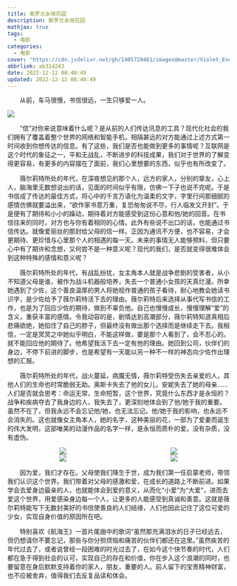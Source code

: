 ```yaml
---
title: 紫罗兰永恒花园
description: 紫罗兰永恒花园
mathjax: true
tags:
  - 电影
categories:
  - 电影
cover: "https://cdn.jsdelivr.net/gh/1405720461/images@master/Violet_Evergarden/22.webp"
abbrlink: ab31d243
date: 2022-12-12 08:40:49
updated: 2022-12-12 08:40:49
---
```


&emsp;&emsp;从前，车马很慢，书信很远，一生只够爱一人。

![](https://cdn.jsdelivr.net/gh/1405720461/blog_img@main/inspiration/19.webp)

&emsp;&emsp;“信”对你来说意味着什么呢？是从前的人们传达讯息的工具？现代化社会的我们拥有了覆盖着整个世界的网络和智能手机，相隔甚远的对方能通过上述方式第一时间收到你想传达的信息。有了这些，我们是否也能做到更多的事情呢？互联网是这个时代的象征之一，平和无战乱，不断进步的科技成果，我们对于世界的了解变得更容易，有更多的内容摆在了面前，我们心里想要的东西，似乎也有所改变了。

&emsp;&emsp;薇尔莉特所处的年代，在深夜想见的那个人，远方的家人，分别的挚友，心上人，脑海里无数想说出的话，见面的时间似乎有限，仿佛一下子也说不完呢。于是书信成了传达的最佳方式，将心中的千言万语化为温柔的文字，字里行间那细腻的感情仿佛就要溢出来，“欲作家书意万重，复恐匆匆说不尽，行人临发又开封”。于是便有了期待和小小的躁动，期待着对方能感受到这份心意和他/她的回音。在书信往来的同时，对方也与你有着相同的心情。此外有些说不出口的话，也能通过书信传达。就像爱丽丝的那封给父母的信一样。正因为通讯不方便，也不容易，才会更期待、更珍惜与心里那个人的相遇的每一天。未来的事情无人能够预料，但只要心中有了期许和念想，又何尝不是一种意义呢？现代的我们，是否就变得很难体会到这种特殊的感情和意义呢？

&emsp;&emsp;薇尔莉特所处的年代，有战乱纷扰，女主角本人就是战争悲剧的受害者，从小不知道父母是谁，被作为战斗机器般培养，失去一个普通小女孩的天真烂漫。所幸她遇到了少佐，这个善良温厚的男人将她视作普通的孩子看待，耐心地教会她读书识字，是少佐给予了薇尔莉特活下去的理由。薇尔莉特后来选择从事代写书信的工作，也是为了回应少佐的期待，做到不辜负他。自己也慢慢成长，慢慢理解“爱”的含义，重获丰富的感情。令我动容的是，剧情达到高潮部分，薇尔莉特知道真相后悲痛欲绝，她掐住了自己的脖子，但最终没有做出那个选择而是继续走下去。我相信，一定是冥冥之中她似乎明白，不能这样做，要是那个人看到了，会不忍心的。就不能回应他的期待了。他希望我活下去一定有他的理由。她回到公司，伙伴们的身边，不停下前进的脚步，也是希望有一天能以另一种不一样的神态向少佐作出理想的汇报。

&emsp;&emsp;薇尔莉特所处的年代，战火蔓延，病魔无情，薇尔莉特受伤失去亲爱的人，其他人们的生命也时常脆弱无助。奥斯卡失去了他的女儿，安妮失去了她的母亲……人们是否就会思考：命运无常，生命短暂，这个世界，究竟什么东西才是永恒的？战争和疾病夺去了我身边的人，我失去了，更深刻地体会到了他/她于我的重要。虽然不在了，但我永远不会忘记他/她，也无法忘记。他/她于我的影响，也永远不会消失的。这也就像女主角本人，她的名字，这种美丽的花，一部为了爱妻而诞生的伟大发明，这部唯美的动漫作品的名字一样，是永恒而质朴的爱。没有杂质，没有虚伪。

<div style="display:flex;justify-content:space-around">
<img src="https://cdn.jsdelivr.net/gh/1405720461/blog_img@main/inspiration/20.webp" />
<img src="https://cdn.jsdelivr.net/gh/1405720461/blog_img@main/inspiration/21.webp" />
</div>
<div style="display:flex;justify-content:space-around">
<img src="https://cdn.jsdelivr.net/gh/1405720461/blog_img@main/inspiration/22.webp" />
<img src="https://cdn.jsdelivr.net/gh/1405720461/blog_img@main/inspiration/23.webp" />
</div>

&emsp;&emsp;因为爱，我们才存在。父母使我们降生于世，成为我们第一任启蒙老师，带领我们认识这个世界。我们带着对父母的感激和爱，在成长的道路上不断前进。如果学会去爱身边最亲的人，也就能体会到爱的意义，从而化“小爱”为“大爱”，进而去爱这个世界，用爱感染身边每一个人，让更多的人能感受到真诚和善意。这就是薇尔莉特能写下无数封美好的书信使善良的人们结缘，人们也因此记住了这位可爱的少女，实现自身价值的原因所在吧。

&emsp;&emsp;特别喜欢《航海王》一首片尾曲中的歌词“虽然那充满泪水的日子已经远去，但仍想请你不要忘记，那些与你分担烦恼和痛苦的伙伴们都还在这里。”虽然疾苦的年代过去了，或者说曾经一段困难的时光过去了，在如今这个快节奏的时代，人们都在急于得到社会的认可，实现自己的存在和价值，你在步入这个浪潮的同时，也要留意在身后默默支持着你的家人，朋友，重要的人。前人留下的宝贵精神财富，也不应被舍弃，值得我们去反复品读和体会。
